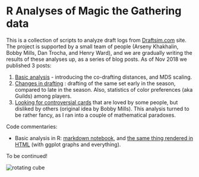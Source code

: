 R Analyses of Magic the Gathering data
========================================

This is a collection of scripts to analyze draft logs from [Draftsim.com](http://draftsim.com) site. The project is supported by a small team of people (Arseny Khakhalin, Bobby Mills, Dan Trocha, and Henry Ward), and we are gradually writing the results of these analyses up, as a series of blog posts. As of Nov 2018 we published 3 posts:

1. [Basic analysis](https://draftsim.com/blog/draft-data-analysis/) - introducing the co-drafting distances, and MDS scaling.
2. [Changes in drafting](https://draftsim.com/blog/m19-format-evolution/) : drafting of the same set early in the season, compared to late  in the season. Also, statistics of color preferences (aka Guilds) among players.
3. [Looking for controversial cards](https://draftsim.com/blog/guilds-of-ravnica-first-look/) that are loved by some people, but disliked by others (original idea by Bobby Mills). This analysis turned to be rather fancy, as I ran into a couple of mathematical paradoxes.

Code commentaries:

* Basic analysis in R: [markdown notebook](draftsim_analysis.Rmd), and [the same thing rendered in HTML](http://htmlpreview.github.io/?https://github.com/khakhalin/MTG/blob/master/draftsim_analysis.nb.html) (with ggplot graphs and everything).

To be continued!

![rotating cube](https://draftsim.com/blog/wp-content/uploads/2018/08/rotating-m19-cube.gif)
